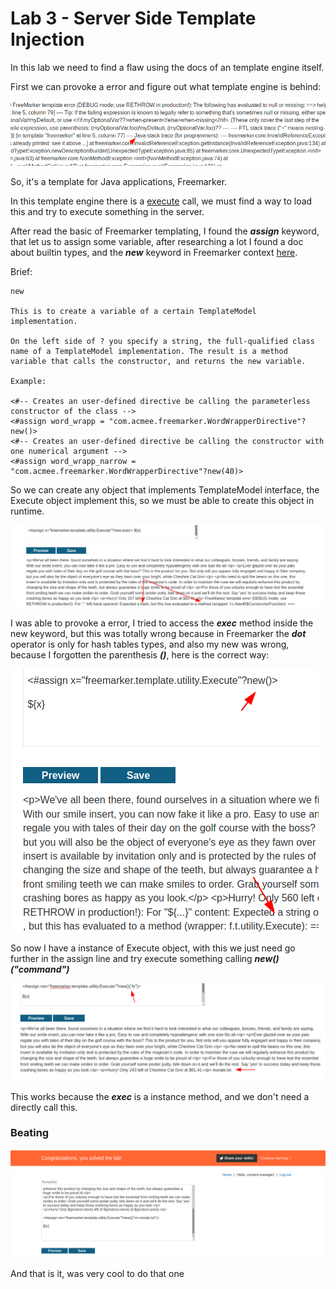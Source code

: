 # Lab 3 - Server Side Template Injection


In this lab we need to find a flaw using the docs of an template engine itself.




First we can provoke a error and figure out what template engine is behind:


![](screenshoots/identify.png)

So, it's a template for Java applications, Freemarker.


In this template engine there is a [execute](https://freemarker.apache.org/docs/api/freemarker/template/utility/Execute.html) call, we must find a way to load this and try to execute something in the server.

After read the basic of Freemarker templating, I found the ***assign*** keyword, that let us to assign some variable, after researching a lot I found a doc about builtin types, and the ***new*** keyword in Freemarker context [here](https://freemarker.apache.org/docs/ref_builtins_expert.html#ref_builtin_new).


Brief:
```
new

This is to create a variable of a certain TemplateModel implementation.

On the left side of ? you specify a string, the full-qualified class name of a TemplateModel implementation. The result is a method variable that calls the constructor, and returns the new variable.

Example:

<#-- Creates an user-defined directive be calling the parameterless constructor of the class -->
<#assign word_wrapp = "com.acmee.freemarker.WordWrapperDirective"?new()>
<#-- Creates an user-defined directive be calling the constructor with one numerical argument -->
<#assign word_wrapp_narrow = "com.acmee.freemarker.WordWrapperDirective"?new(40)>
```

So we can create any object that implements TemplateModel interface, the Execute object implement this, so we must be able to create this object in runtime.

![](screenshoots/createandfail.png)

I was able to provoke a error, I tried to access the ***exec*** method inside the new keyword, but this was totally wrong because in Freemarker the ***dot*** operator is only for hash tables types, and also my new was wrong, because I forgotten the parenthesis ***()***, here is the correct way:

![](screenshoots/correctWay.png)


So now I have a instance of Execute object, with this we just need go further in the assign line and try execute something calling ***new()("command")***


![](screenshoots/injection.png)


This works because the ***exec*** is a instance method, and we don't need a directly call this.

### Beating


![](screenshoots/solve.png)



And that is it, was very cool to do that one



